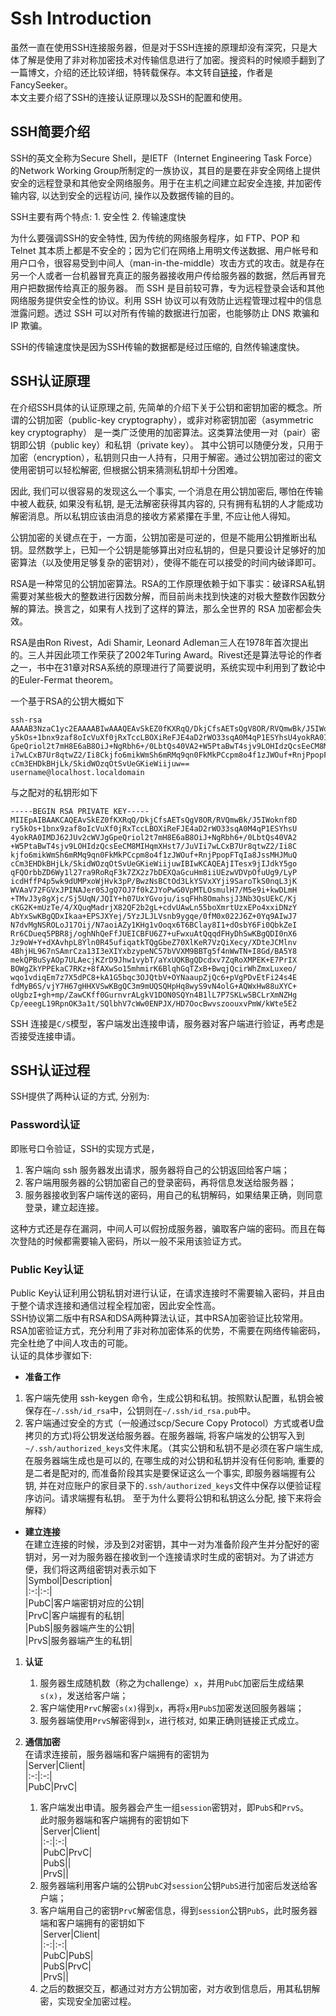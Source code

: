 # Ssh Introduction

  
 
虽然一直在使用SSH连接服务器，但是对于SSH连接的原理却没有深究，只是大体了解是使用了非对称加密技术对传输信息进行了加密。搜资料的时候顺手翻到了一篇博文，介绍的还比较详细，特转载保存。本文转自[链接](https://fancyseeker.github.io/2013/12/30/ssh_overview/)，作者是FancySeeker。  
本文主要介绍了SSH的连接认证原理以及SSH的配置和使用。  
## SSH简要介绍  
SSH的英文全称为Secure Shell，是IETF（Internet Engineering Task Force）的Network Working Group所制定的一族协议，其目的是要在非安全网络上提供安全的远程登录和其他安全网络服务。用于在主机之间建立起安全连接, 并加密传输内容, 以达到安全的远程访问, 操作以及数据传输的目的。  

SSH主要有两个特点: 1. 安全性 2. 传输速度快  

为什么要强调SSH的安全特性, 因为传统的网络服务程序，如 FTP、POP 和 Telnet 其本质上都是不安全的；因为它们在网络上用明文传送数据、用户帐号和用户口令，很容易受到中间人（man-in-the-middle）攻击方式的攻击。就是存在另一个人或者一台机器冒充真正的服务器接收用户传给服务器的数据，然后再冒充用户把数据传给真正的服务器。 而 SSH 是目前较可靠，专为远程登录会话和其他网络服务提供安全性的协议。利用 SSH 协议可以有效防止远程管理过程中的信息泄露问题。透过 SSH 可以对所有传输的数据进行加密，也能够防止 DNS 欺骗和 IP 欺骗。  

SSH的传输速度快是因为SSH传输的数据都是经过压缩的, 自然传输速度快。  

## SSH认证原理  
在介绍SSH具体的认证原理之前, 先简单的介绍下关于公钥和密钥加密的概念。所谓的公钥加密（public-key cryptography），或非对称密钥加密（asymmetric key cryptography） 是一类广泛使用的加密算法。这类算法使用一对（pair）密钥即公钥（public key）和私钥（private key）。 其中公钥可以随便分发，只用于加密（encryption），私钥则只由一人持有，只用于解密。通过公钥加密过的密文使用密钥可以轻松解密, 但根据公钥来猜测私钥却十分困难。  

因此, 我们可以很容易的发现这么一个事实, 一个消息在用公钥加密后, 哪怕在传输中被人截获, 如果没有私钥, 是无法解密获得其内容的, 只有拥有私钥的人才能成功解密消息。所以私钥应该由消息的接收方紧紧攥在手里, 不应让他人得知。  

公钥加密的关键点在于，一方面，公钥加密是可逆的，但是不能用公钥推断出私钥。显然数学上，已知一个公钥是能够算出对应私钥的，但是只要设计足够好的加密算法（以及使用足够复杂的密钥对），使得不能在可以接受的时间内破译即可。  

RSA是一种常见的公钥加密算法。RSA的工作原理依赖于如下事实：破译RSA私钥需要对某些极大的整数进行因数分解，而目前尚未找到快速的对极大整数作因数分解的算法。换言之，如果有人找到了这样的算法，那么全世界的 RSA 加密都会失效。  

RSA是由Ron Rivest，Adi Shamir, Leonard Adleman三人在1978年首次提出的。三人并因此项工作荣获了2002年Turing Award。Rivest还是算法导论的作者之一，书中在31章对RSA系统的原理进行了简要说明，系统实现中利用到了数论中的Euler-Fermat theorem。  

一个基于RSA的公钥大概如下  
```
ssh-rsa AAAAB3NzaC1yc2EAAAABIwAAAQEAvSkEZ0fKXRqQ/DkjCfsAETsQgV8OR/RVQmwBk/J5IWoknf8Dr
y5kOs+1bnx9zaf8oIcVuXf0jRxTccLBOXiReFJE4aD2rWO33sqA0M4qP1ESYhsU4yokRA0IMDJ62JUv2cWVJg
GpeQriol2t7mH8E6aB8OiJ+NgRbh6+/0LbtQs40VA2+W5PtaBwT4sjv9LOHIdzQcsEeCM8MIHqmXHst7/JuVI
i7wLCxB7Ur8qtwZ2/Ii8Ckjfo6mikWmSh6mRMq9qn0FkMkPCcpm8o4f1zJWOuf+RnjPpopFTqIa8JssMHJMuQ
cCm3EHDkBHjLk/SkidWOzqOtSvUeGKieWiijuw== username@localhost.localdomain
```  
与之配对的私钥形如下  
```
-----BEGIN RSA PRIVATE KEY-----
MIIEpAIBAAKCAQEAvSkEZ0fKXRqQ/DkjCfsAETsQgV8OR/RVQmwBk/J5IWoknf8D
ry5kOs+1bnx9zaf8oIcVuXf0jRxTccLBOXiReFJE4aD2rWO33sqA0M4qP1ESYhsU
4yokRA0IMDJ62JUv2cWVJgGpeQriol2t7mH8E6aB8OiJ+NgRbh6+/0LbtQs40VA2
+W5PtaBwT4sjv9LOHIdzQcsEeCM8MIHqmXHst7/JuVIi7wLCxB7Ur8qtwZ2/Ii8C
kjfo6mikWmSh6mRMq9qn0FkMkPCcpm8o4f1zJWOuf+RnjPpopFTqIa8JssMHJMuQ
cCm3EHDkBHjLk/SkidWOzqOtSvUeGKieWiijuwIBIwKCAQEAjITesx9jIJdkY5go
qFQOrbbZD6Wy1l27ra9RoRqF3k7ZX2z7bDEXQaGcuHm8iiUEzwVDVpOfuUg9/LyP
icdHffP4p5wk9dUMPxoWjHvk3pP/BwzNsBCtOd3LkYSVxXYji9SaroTkS0nqL3jK
WVAaV72FGVxJPINAJer0SJgQ7OJ7f0kZJYoPwG0VpMTLOsmulH7/M5e9i+kwDLmH
+TMvJ3y8gXjc/Sj5UqN/JQIY+h07UxYGvoju/isqFHh8OmahsjJ3Nb3QsUEkC/Kj
cKG2K+mUzTe/4/XQuqMadrjX82QF2b2gL+cdvUAwLn55boXmrtUzxEPo4xxiDNzY
AbYxSwKBgQDxIkaa+EPSJXYej/5YzJLJLVsnb9ygqe/0fM0x022J6Z+0Yq9AIwJ7
N7dvMgNSROLoJ17Oij/N7aoiAZy1KHg1vOoqx6T6BClay8I1+dOsbY6Fi0QbkZeI
Rr6CDueq5PBR8j/oghNhQeFfJUEICBFU6Z7+uFwxuAtQqqdFHyDhSwKBgQDI0nX6
Jz9oW+Y+dXAvhpL8Yln0R45ufiqatkTQgGbeZ70XlKeR7VzQiXecy/XDteJCMlnv
4BhjHL967nSAmrCza13I3eXIYxbzypeNC57bVVXM9BBTg5f4nWwTN+I8Gd/BA5Y8
mekQPBuSyAOp7ULAecjKZrD9Jhw1vybT/aYxUQKBgQDcdxv7ZqRoXMPEK+E7PrIX
BOWgZkYPPEkaC7RKz+8fAXwSo15mhmirK6BlqhGqTZxB+BwqjQcirWhZmxLuxeo/
wqo1vdiqEm7z7X5dPC8+kA1G5bqc3OJQtbV+OYNaaupZjQc6+pVgPDvEtFi24s4E
fdMyB6S/vjY7H67gHHXVSwKBgQC3m9mUQSQHpHq8wyS9vN4olG+AQWxHw88uXYC+
oUgbzI+gh+mp/ZawCKff0GurnvrALgkV1DON0SQYn4B1lL7P7SKLw5BCLrXmNZHg
Cp/eeegL19RpnOK3a1t/SQlbhV7cWw0ENPJX/HD7OocBwvszoouxvPmW/kWte5E2
```  
SSH 连接是`C/S`模型，客户端发出连接申请，服务器对客户端进行验证，再考虑是否接受连接申请。

## SSH认证过程  
SSH提供了两种认证的方式, 分别为:  
### Password认证  
即账号口令验证，SSH的实现方式是，  
1. 客户端向 ssh 服务器发出请求，服务器将自己的公钥返回给客户端；  
2. 客户端用服务器的公钥加密自己的登录密码，再将信息发送给服务器；  
3. 服务器接收到客户端传送的密码，用自己的私钥解码，如果结果正确，则同意登录，建立起连接。  
  
这种方式还是存在漏洞，中间人可以假扮成服务器，骗取客户端的密码。而且在每次登陆的时候都需要输入密码，所以一般不采用该验证方式。

### Public Key认证  
Public Key认证利用公钥私钥对进行认证，在请求连接时不需要输入密码，并且由于整个请求连接和通信过程全程加密，因此安全性高。  
SSH协议第二版中有RSA和DSA两种算法认证，其中RSA加密验证比较常用。  
RSA加密验证方式，充分利用了非对称加密体系的优势，不需要在网络传输密码，完全杜绝了中间人攻击的可能。  
认证的具体步骤如下:  
* **准备工作**  
1. 客户端先使用 ssh-keygen 命令，生成公钥和私钥。按照默认配置，私钥会被保存在`~/.ssh/id_rsa`中，公钥则在`~/.ssh/id_rsa.pub`中。  
2. 客户端通过安全的方式（一般通过scp/Secure Copy Protocol）方式或者U盘拷贝的方式)将公钥发送给服务器。在服务器端, 将客户端发的公钥写入到`~/.ssh/authorized_keys`文件末尾。（其实公钥和私钥不是必须在客户端生成, 在服务器端生成也是可以的, 在哪生成的对公钥和私钥并没有任何影响, 重要的是二者是配对的, 而准备阶段其实是要保证这么一个事实, 即服务器端握有公钥, 并在对应账户的家目录下的`.ssh/authorized_keys`文件中保存以便验证程序访问。请求端握有私钥。 至于为什么要将公钥和私钥这么分配, 接下来将会解释）  

* **建立连接**  
在建立连接的时候，涉及到2对密钥，其中一对为准备阶段产生并分配好的密钥对，另一对为服务器在接收到一个连接请求时生成的密钥对。为了讲述方便，我们将这两组密钥对表示如下  
|Symbol|Description|  
|:-:|:-:|  
|PubC|客户端密钥对应的公钥|  
|PrvC|客户端握有的私钥|  
|PubS|服务器端产生的公钥|  
|PrvS|服务器端产生的私钥|  

1. **认证**  
	1. 服务器生成随机数（称之为challenge）`x`，并用`PubC`加密后生成结果`s(x)`，发送给客户端；  
	2. 客户端使用`PrvC`解密`s(x)`得到`x`，再将`x`用`PubS`加密发送回服务器端；  
	3. 服务器端使用`PrvS`解密得到`x`，进行核对, 如果正确则链接正式成立。  

2. **通信加密**  
在请求连接前，服务器端和客户端拥有的密钥为  
	|Server|Client|  
	|:-:|:-:|  
	|PubC|PrvC|  

	1. 客户端发出申请。服务器会产生一组`session`密钥对，即`PubS`和`PrvS`。  
	此时服务器端和客户端拥有的密钥如下  
	|Server|Client|  
	|:-:|:-:|  
	|PubC|PrvC|  
	|PubS||  
	|PrvS||  
	2. 服务器端利用客户端的公钥`PubC`对`session`公钥`PubS`进行加密后发送给客户端；  
	3. 客户端用自己的密钥`PrvC`解密信息，得到`session`公钥`PubS`，此时服务器端和客户端拥有的密钥如下  
	|Server|Client|  
	|:-:|:-:|  
	|PubC|PubS|  
	|PubS|PrvC|  
	|PrvS||  
	4. 之后的数据交互，都通过对方方公钥加密，对方收到信息后，用其私钥解密，实现安全加密过程。


<!--more-->

